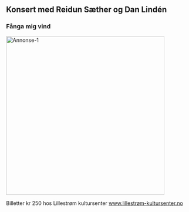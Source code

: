 ## Konsert med Reidun Sæther og Dan Lindén
### Fånga mig vind  

<img width="431" alt="Annonse-1" src="https://user-images.githubusercontent.com/55960818/187207448-887dabe5-9c7b-4cd9-933c-d682ad3e71c9.png">

Billetter kr 250 hos Lillestrøm kultursenter
www.lillestrøm-kultursenter.no
